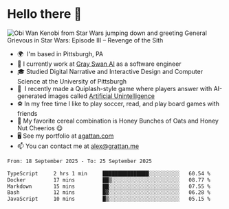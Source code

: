 <!--
**GameDog9988/GameDog9988** is a ✨ _special_ ✨ repository because its `README.md` (this file) appears on your GitHub profile.

Here are some ideas to get you started:

- 🔭 I’m currently working on ...
- 🌱 I’m currently learning ...
- 👯 I’m looking to collaborate on ...
- 🤔 I’m looking for help with ...
- 💬 Ask me about ...
- 📫 How to reach me: ...
- 😄 Pronouns: ...
- ⚡ Fun fact: ...
-->



Hello there 👋
==================================

![Obi Wan Kenobi from Star Wars jumping down and greeting General Grievous in Star Wars: Episode III – Revenge of the Sith](https://github.com/agrattan0820/agrattan0820/assets/51346343/689e56eb-29be-46a5-a079-28ea727b5f7e)


- 🌍  I'm based in Pittsburgh, PA
- 🦢  I currently work at [Gray Swan AI](https://www.grayswan.ai) as a software engineer
- 🎓  Studied Digital Narrative and Interactive Design and Computer Science at the University of Pittsburgh
- 👾  I recently made a Quiplash-style game where players answer with AI-generated images called [Artificial Unintelligence](https://github.com/agrattan0820/artificial-unintelligence)
- ⚽  In my free time I like to play soccer, read, and play board games with friends
- 🥣  My favorite cereal combination is Honey Bunches of Oats and Honey Nut Cheerios 😋
- 🖥️  See my portfolio at [agattan.com](http://agrattan.com/)
- 📫  You can contact me at [alex@grattan.me](mailto:alex@grattan.me)

<!--START_SECTION:waka-->

```txt
From: 18 September 2025 - To: 25 September 2025

TypeScript     2 hrs 1 min     ███████████████░░░░░░░░░░   60.54 %
Docker         17 mins         ██▒░░░░░░░░░░░░░░░░░░░░░░   08.77 %
Markdown       15 mins         ██░░░░░░░░░░░░░░░░░░░░░░░   07.55 %
Bash           12 mins         █▓░░░░░░░░░░░░░░░░░░░░░░░   06.28 %
JavaScript     10 mins         █▒░░░░░░░░░░░░░░░░░░░░░░░   05.15 %
```

<!--END_SECTION:waka-->
